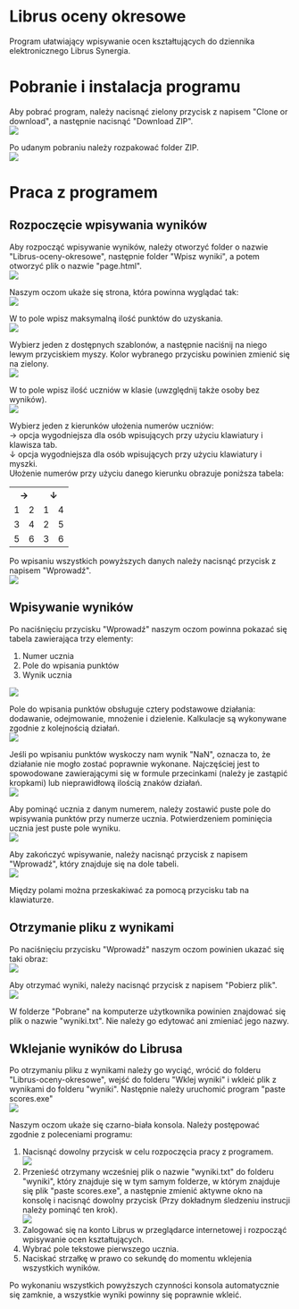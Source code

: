 # Librus oceny okresowe
Program ułatwiający wpisywanie ocen kształtujących do dziennika elektronicznego Librus Synergia.

# Pobranie i instalacja programu
Aby pobrać program, należy nacisnąć zielony przycisk z napisem "Clone or download", a następnie nacisnąć "Download ZIP".<br>
![](https://i.imgur.com/0GiJBMX.gif)

Po udanym pobraniu należy rozpakować folder ZIP.<br>
![](https://i.imgur.com/GZL9nFJ.gif)

# Praca z programem

## Rozpoczęcie wpisywania wyników

Aby rozpocząć wpisywanie wyników, należy otworzyć folder o nazwie "Librus-oceny-okresowe", następnie folder "Wpisz wyniki", a potem otworzyć plik o nazwie "page.html".<br>
![](https://i.imgur.com/oufxKse.gif)

Naszym oczom ukaże się strona, która powinna wyglądać tak:<br>
![](https://i.imgur.com/txPJdhL.png)

W to pole wpisz maksymalną ilość punktów do uzyskania.<br>
![](https://i.imgur.com/3kLVQdH.gif)

Wybierz jeden z dostępnych szablonów, a następnie naciśnij na niego lewym przyciskiem myszy. Kolor wybranego przycisku powinien zmienić się na zielony.<br>
![](https://i.imgur.com/gbtKMJd.gif)

W to pole wpisz ilość uczniów w klasie (uwzględnij także osoby bez wyników).<br>
![](https://i.imgur.com/jfsVpEz.gif)

Wybierz jeden z kierunków ułożenia numerów uczniów:<br>
→ opcja wygodniejsza dla osób wpisujących przy użyciu klawiatury i klawisza tab.<br>
↓ opcja wygodniejsza dla osób wpisujących przy użyciu klawiatury i myszki.<br>
Ułożenie numerów przy użyciu danego kierunku obrazuje poniższa tabela:

<table>
    <tbody>
        <tr>
            <th colspan=2>→</th>
            <th colspan=2>↓</th>
        </tr>
        <tr>
            <td>1</td>
            <td>2</td>
            <td>1</td>
            <td>4</td>
        </tr>
        <tr>
            <td>3</td>
            <td>4</td>
            <td>2</td>
            <td>5</td>
        </tr>
        <tr>
            <td>5</td>
            <td>6</td>
            <td>3</td>
            <td>6</td>
        </tr>
    </tbody>
</table>

Po wpisaniu wszystkich powyższych danych należy nacisnąć przycisk z napisem "Wprowadź".<br>
![](https://i.imgur.com/0a0CMKj.gif)

## Wpisywanie wyników

Po naciśnięciu przycisku "Wprowadź" naszym oczom powinna pokazać się tabela zawierająca trzy elementy:
1. Numer ucznia
1. Pole do wpisania punktów
1. Wynik ucznia

![](https://i.imgur.com/f6ujRWN.png)

Pole do wpisania punktów obsługuje cztery podstawowe działania: dodawanie, odejmowanie, mnożenie i dzielenie. Kalkulacje są wykonywane zgodnie z kolejnością działań.<br>
![](https://i.imgur.com/wTBqZjJ.png)

Jeśli po wpisaniu punktów wyskoczy nam wynik "NaN", oznacza to, że działanie nie mogło zostać poprawnie wykonane. Najczęściej jest to spowodowane zawierającymi się w formule przecinkami (należy je zastąpić kropkami) lub nieprawidłową ilością znaków działań.<br>
![](https://i.imgur.com/8pTkF6h.png)

Aby pominąć ucznia z danym numerem, należy zostawić puste pole do wpisywania punktów przy numerze ucznia. Potwierdzeniem pominięcia ucznia jest puste pole wyniku.<br>
![](https://i.imgur.com/A4bbXJ0.gif)

Aby zakończyć wpisywanie, należy nacisnąć przycisk z napisem "Wprowadź", który znajduje się na dole tabeli.<br>
![](https://i.imgur.com/M1T22rp.gif)

Między polami można przeskakiwać za pomocą przycisku tab na klawiaturze.

## Otrzymanie pliku z wynikami

Po naciśnięciu przycisku "Wprowadź" naszym oczom powinien ukazać się taki obraz:<br>
![](https://i.imgur.com/pAeoYAP.png)

Aby otrzymać wyniki, należy nacisnąć przycisk z napisem "Pobierz plik".<br>
![](https://i.imgur.com/1Ye4jmz.gif)

W folderze "Pobrane" na komputerze użytkownika powinien znajdować się plik o nazwie "wyniki.txt". Nie należy go edytować ani zmieniać jego nazwy.

## Wklejanie wyników do Librusa

Po otrzymaniu pliku z wynikami należy go wyciąć, wrócić do folderu "Librus-oceny-okresowe", wejść do folderu "Wklej wyniki" i wkleić plik z wynikami do folderu "wyniki". Następnie należy uruchomić program "paste scores.exe"<br>
![](https://i.imgur.com/fF513mT.gif)

Naszym oczom ukaże się czarno-biała konsola. Należy postępować zgodnie z poleceniami programu:
1. Nacisnąć dowolny przycisk w celu rozpoczęcia pracy z programem.<br>
![](https://i.imgur.com/BJUQHND.png)
1. Przenieść otrzymany wcześniej plik o nazwie "wyniki.txt" do folderu "wyniki", który znajduje się w tym samym folderze, w którym znajduje się plik "paste scores.exe", a następnie zmienić aktywne okno na konsolę i nacisnąć dowolny przycisk (Przy dokładnym śledzeniu instrucji należy pominąć ten krok).<br>
![](https://i.imgur.com/trxLEaz.png)
1. Zalogować się na konto Librus w przeglądarce internetowej i rozpocząć wpisywanie ocen kształtujących.
1. Wybrać pole tekstowe pierwszego ucznia.
1. Naciskać strzałkę w prawo co sekundę do momentu wklejenia wszystkich wyników.

Po wykonaniu wszystkich powyższych czynności konsola automatycznie się zamknie, a wszystkie wyniki powinny się poprawnie wkleić.
